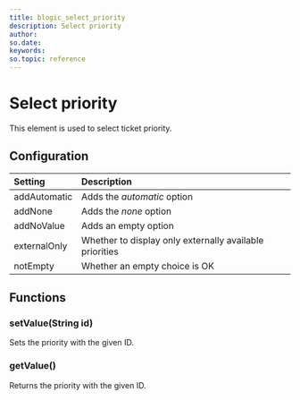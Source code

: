 ```yaml
---
title: blogic_select_priority
description: Select priority
author:
so.date:
keywords:
so.topic: reference
---
```


# Select priority

This element is used to select ticket priority.

## Configuration

| Setting      | Description                                             |
|:-------------|:--------------------------------------------------------|
| addAutomatic | Adds the *automatic* option                             |
| addNone      | Adds the *none* option                                  |
| addNoValue   | Adds an empty option                                    |
| externalOnly | Whether to display only externally available priorities |
| notEmpty     | Whether an empty choice is OK                           |

## Functions

### setValue(String id)

Sets the priority with the given ID.

### getValue()

Returns the priority with the given ID.
